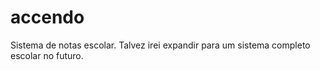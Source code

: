 # accendo
 
Sistema de notas escolar. Talvez irei expandir para um sistema completo escolar no futuro.